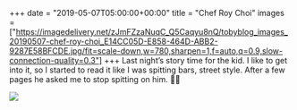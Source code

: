 +++
date = "2019-05-07T05:00:00+00:00"
title = "Chef Roy Choi"
images = ["https://imagedelivery.net/zJmFZzaNuqC_Q5Caqyu8nQ/tobyblog_images_20190507-chef-roy-choi_E14CC05D-E858-464D-ABB2-9287E58BFCDE.jpg/fit=scale-down,w=780,sharpen=1,f=auto,q=0.9,slow-connection-quality=0.3"]
+++
Last night’s story time for the kid. I like to get into it, so I started to read it like I was spitting bars, street style. After a few pages he asked me to stop spitting on him. 🎤🔥

![](https://imagedelivery.net/zJmFZzaNuqC_Q5Caqyu8nQ/tobyblog_images_20190507-chef-roy-choi_E14CC05D-E858-464D-ABB2-9287E58BFCDE.jpg/fit=scale-down,w=780,sharpen=1,f=auto,q=0.9,slow-connection-quality=0.3)
